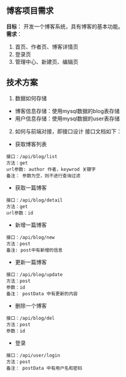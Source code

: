 ## 博客项目需求
**目标**： 开发一个博客系统，具有博客的基本功能。<br>
**需求**： 
1. 首页、作者页、博客详情页
2. 登录页
3. 管理中心、新建页、编辑页

## 技术方案
1. 数据如何存储
* 博客信息存储：使用mysql数据的blog表存储
* 用户信息存储：使用mysql数据的user表存储

2. 如何与前端对接，即接口设计
接口文档如下：<br>
* 获取博客列表
```
接口：/api/blog/list
方法：get
url参数: author 作者，keywrod 关键字
备注： 参数为空，则不进行查询过滤
```
* 获取一篇博客
```
接口：/api/blog/detail
方法：get
url参数：id
```
* 新增一篇博客
```
接口：/api/blog/new
方法：post
备注: post中有新增的信息
```
* 更新一篇博客
```
接口：/api/blog/update
方法：post
参数：id
备注： postData 中有更新的内容
```
* 删除一个博客
```
接口：/api/blog/del
方法：post
参数：id
```
* 登录
```
接口：/api/user/login
方法：post
备注： postData 中有用户名和密码
```

